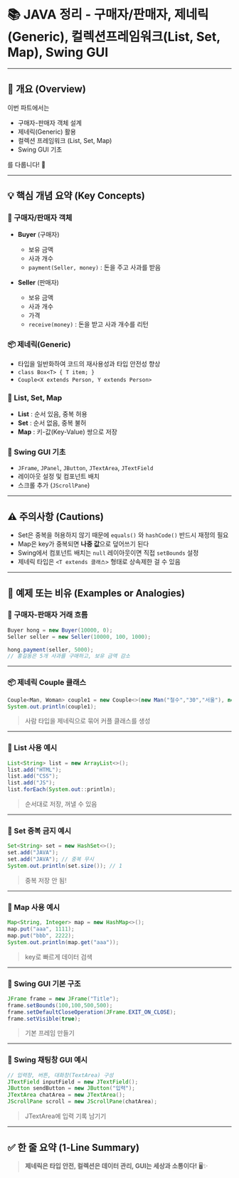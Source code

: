 # 📚 JAVA 정리 - 구매자/판매자, 제네릭(Generic), 컬렉션프레임워크(List, Set, Map), Swing GUI

---

## 📌 개요 (Overview)

이번 파트에서는

- 구매자-판매자 객체 설계
- 제네릭(Generic) 활용
- 컬렉션 프레임워크 (List, Set, Map)
- Swing GUI 기초

를 다룹니다! 🎯

---

## 💡 핵심 개념 요약 (Key Concepts)

### 🛒 구매자/판매자 객체

- **Buyer** (구매자)
  - 보유 금액
  - 사과 개수
  - `payment(Seller, money)` : 돈을 주고 사과를 받음

- **Seller** (판매자)
  - 보유 금액
  - 사과 개수
  - 가격
  - `receive(money)` : 돈을 받고 사과 개수를 리턴

### 📦 제네릭(Generic)

- 타입을 일반화하여 코드의 재사용성과 타입 안전성 향상
- `class Box<T> { T item; }`
- `Couple<X extends Person, Y extends Person>`

### 🧺 List, Set, Map

- **List** : 순서 있음, 중복 허용
- **Set** : 순서 없음, 중복 불허
- **Map** : 키-값(Key-Value) 쌍으로 저장

### 🎨 Swing GUI 기초

- `JFrame`, `JPanel`, `JButton`, `JTextArea`, `JTextField`
- 레이아웃 설정 및 컴포넌트 배치
- 스크롤 추가 (`JScrollPane`)

---

## ⚠ 주의사항 (Cautions)

- Set은 중복을 허용하지 않기 때문에 `equals()` 와 `hashCode()` 반드시 재정의 필요
- Map은 key가 중복되면 **나중 값**으로 덮어쓰기 된다
- Swing에서 컴포넌트 배치는 `null` 레이아웃이면 직접 `setBounds` 설정
- 제네릭 타입은 `<T extends 클래스>` 형태로 상속제한 걸 수 있음

---

## 🧪 예제 또는 비유 (Examples or Analogies)

### 🛒 구매자-판매자 거래 흐름

```java
Buyer hong = new Buyer(10000, 0);
Seller seller = new Seller(10000, 100, 1000);

hong.payment(seller, 5000);
// 홍길동은 5개 사과를 구매하고, 보유 금액 감소
```

---

### 📦 제네릭 Couple 클래스

```java
Couple<Man, Woman> couple1 = new Couple<>(new Man("철수","30","서울"), new Woman("영희","28","부산"));
System.out.println(couple1);
```
> 사람 타입을 제네릭으로 묶어 커플 클래스를 생성

---

### 📜 List 사용 예시

```java
List<String> list = new ArrayList<>();
list.add("HTML");
list.add("CSS");
list.add("JS");
list.forEach(System.out::println);
```
> 순서대로 저장, 꺼낼 수 있음

---

### 🚫 Set 중복 금지 예시

```java
Set<String> set = new HashSet<>();
set.add("JAVA");
set.add("JAVA"); // 중복 무시
System.out.println(set.size()); // 1
```
> 중복 저장 안 됨!

---

### 🔑 Map 사용 예시

```java
Map<String, Integer> map = new HashMap<>();
map.put("aaa", 1111);
map.put("bbb", 2222);
System.out.println(map.get("aaa"));
```
> key로 빠르게 데이터 검색

---

### 🎨 Swing GUI 기본 구조

```java
JFrame frame = new JFrame("Title");
frame.setBounds(100,100,500,500);
frame.setDefaultCloseOperation(JFrame.EXIT_ON_CLOSE);
frame.setVisible(true);
```
> 기본 프레임 만들기

---

### 🎨 Swing 채팅창 GUI 예시

```java
// 입력창, 버튼, 대화창(TextArea) 구성
JTextField inputField = new JTextField();
JButton sendButton = new JButton("입력");
JTextArea chatArea = new JTextArea();
JScrollPane scroll = new JScrollPane(chatArea);
```
> JTextArea에 입력 기록 남기기

---

## ✅ 한 줄 요약 (1-Line Summary)

> **제네릭은 타입 안전, 컬렉션은 데이터 관리, GUI는 세상과 소통이다!** 🖥️✨

